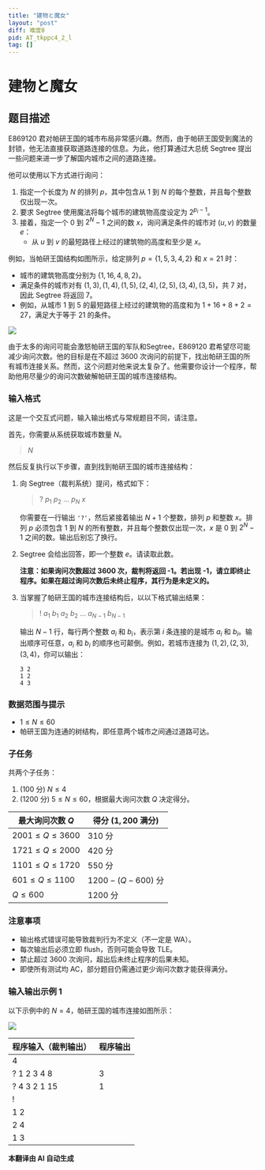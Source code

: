 ```yaml
---
title: "建物と魔女"
layout: "post"
diff: 难度0
pid: AT_tkppc4_2_l
tag: []
---
```


# 建物と魔女

## 题目描述

E869120 君对帕研王国的城市布局非常感兴趣。然而，由于帕研王国受到魔法的封锁，他无法直接获取道路连接的信息。为此，他打算通过大总统 Segtree 提出一些问题来进一步了解国内城市之间的道路连接。

他可以使用以下方式进行询问：
1. 指定一个长度为 $N$ 的排列 $p$，其中包含从 $1$ 到 $N$ 的每个整数，并且每个整数仅出现一次。
2. 要求 Segtree 使用魔法将每个城市的建筑物高度设定为 $2^{p_i - 1}$。
3. 接着，指定一个 $0$ 到 $2^N - 1$ 之间的数 $x$，询问满足条件的城市对 $(u, v)$ 的数量 $e$：
   - 从 $u$ 到 $v$ 的最短路径上经过的建筑物的高度和至少是 $x$。

例如，当帕研王国结构如图所示，给定排列 $p = \{1, 5, 3, 4, 2\}$ 和 $x = 21$ 时：
- 城市的建筑物高度分别为 $\{1, 16, 4, 8, 2\}$。
- 满足条件的城市对有 $(1, 3), (1, 4), (1, 5), (2, 4), (2, 5), (3, 4), (3, 5)$，共 7 对，因此 Segtree 将返回 7。
- 例如，从城市 1 到 5 的最短路径上经过的建筑物的高度和为 $1 + 16 + 8 + 2 = 27$，满足大于等于 21 的条件。

![](https://cdn.luogu.com.cn/upload/vjudge_pic/AT_tkppc4_2_l/2b90c0d0191be90735d2d16feb09a1167d45f95f.png)  

由于太多的询问可能会激怒帕研王国的军队和Segtree，E869120 君希望尽可能减少询问次数。他的目标是在不超过 3600 次询问的前提下，找出帕研王国的所有城市连接关系。然而，这个问题对他来说太复杂了。他需要你设计一个程序，帮助他用尽量少的询问次数破解帕研王国的城市连接结构。

### 输入格式

这是一个交互式问题，输入输出格式与常规题目不同，请注意。

首先，你需要从系统获取城市数量 $N$。

> $N$

然后反复执行以下步骤，直到找到帕研王国的城市连接结构：

1. 向 Segtree（裁判系统）提问，格式如下：
   > ? $p_1$ $p_2$ ... $p_N$ $x$

   你需要在一行输出 `'?'`，然后紧接着输出 $N + 1$ 个整数，排列 $p$ 和整数 $x$。排列 $p$ 必须包含 $1$ 到 $N$ 的所有整数，并且每个整数仅出现一次，$x$ 是 $0$ 到 $2^N - 1$ 之间的数。输出后别忘了换行。

2. Segtree 会给出回答，即一个整数 $e$。请读取此数。

   **注意：如果询问次数超过 3600 次，裁判将返回 -1。若出现 -1，请立即终止程序。如果在超过询问次数后未终止程序，其行为是未定义的。**

3. 当掌握了帕研王国的城市连接结构后，以以下格式输出结果：
   > ! $a_1$ $b_1$ $a_2$ $b_2$ ... $a_{N-1}$ $b_{N-1}$

   输出 $N - 1$ 行，每行两个整数 $a_i$ 和 $b_i$，表示第 $i$ 条连接的是城市 $a_i$ 和 $b_i$。输出顺序可任意，$a_i$ 和 $b_i$ 的顺序也可颠倒。例如，若城市连接为 $(1, 2), (2, 3), (3, 4)$，你可以输出：

   ```
   3 2
   1 2
   4 3
   ```

### 数据范围与提示

- $1 \leq N \leq 60$
- 帕研王国为连通的树结构，即任意两个城市之间通过道路可达。

### 子任务

共两个子任务：
1. (100 分) $N \leq 4$
2. (1200 分) $5 \leq N \leq 60$，根据最大询问次数 $Q$ 决定得分。

| 最大询问次数 $Q$ | 得分 ($1,200$ 满分) |
|-----------------|------------------|
| $2001 \leq Q \leq 3600$ | 310 分    |
| $1721 \leq Q \leq 2000$ | 420 分    |
| $1101 \leq Q \leq 1720$ | 550 分    |
| $601 \leq Q \leq 1100$  | $1200-(Q-600)$ 分 |
| $Q \leq 600$           | 1200 分   |

### 注意事项

- 输出格式错误可能导致裁判行为不定义（不一定是 WA）。
- 每次输出后必须立即 flush，否则可能会导致 TLE。
- 禁止超过 3600 次询问，超出后未终止程序的后果未知。
- 即使所有测试均 AC，部分题目仍需通过更少询问次数才能获得满分。

### 输入输出示例 1

以下示例中的 $N = 4$，帕研王国的城市连接如图所示：

![](https://cdn.luogu.com.cn/upload/vjudge_pic/AT_tkppc4_2_l/1181a95055b95bd4c741bc2dcd58aa70853db1d3.png)

程序输入（裁判输出）|程序输出
---|---
4 | 
? 1 2 3 4 8 | 3
? 4 3 2 1 15 | 1
! | 
1 2 | 
2 4 | 
1 3 |

 **本翻译由 AI 自动生成**

